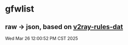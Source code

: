 # gfwlist
## raw -> json, based on [v2ray-rules-dat](https://github.com/Loyalsoldier/v2ray-rules-dat)
Wed Mar 26 12:00:52 PM CST 2025

